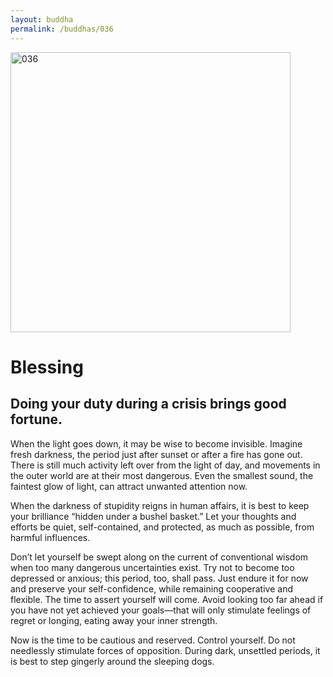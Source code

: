 ```yaml
---
layout: buddha
permalink: /buddhas/036
---
```


<div class="uk-text-center">
<img src="{{"/assets/img/buddhas/buddha-036.jpg" | relative_url}}" alt="036"  width="448" height="448"></div>

# Blessing

## Doing your duty during a crisis brings good fortune.



When the light goes down, it may be wise to become invisible. Imagine fresh darkness, the period just after sunset or after a fire has gone out. There is still much activity left over from the light of day, and movements in the outer world are at their most dangerous. Even the smallest sound, the faintest glow of light, can attract unwanted attention now.

When the darkness of stupidity reigns in human affairs, it is best to keep your brilliance “hidden under a bushel basket.” Let your thoughts and efforts be quiet, self-contained, and protected, as much as possible, from harmful influences.

Don’t let yourself be swept along on the current of conventional wisdom when too many dangerous uncertainties exist. Try not to become too depressed or anxious; this period, too, shall pass. Just endure it for now and preserve your self-confidence, while remaining cooperative and flexible. The time to assert yourself will come. Avoid looking too far ahead if you have not yet achieved your goals—that will only stimulate feelings of regret or longing, eating away your inner strength.

Now is the time to be cautious and reserved. Control yourself. Do not needlessly stimulate forces of opposition. During dark, unsettled periods, it is best to step gingerly around the sleeping dogs.
